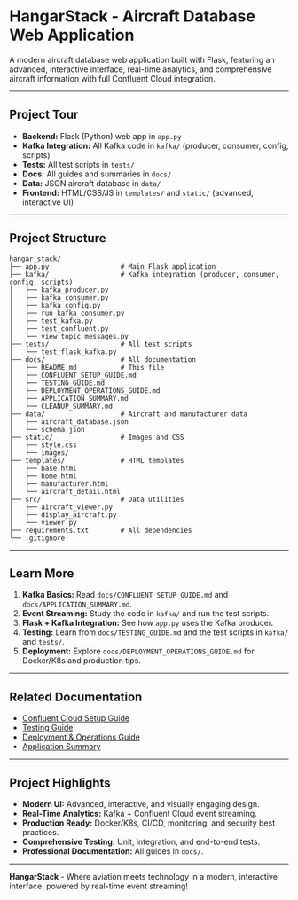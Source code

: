 # HangarStack - Aircraft Database Web Application

A modern aircraft database web application built with Flask, featuring an advanced, interactive interface, real-time analytics, and comprehensive aircraft information with full Confluent Cloud integration.

---

## Project Tour

- **Backend:** Flask (Python) web app in `app.py`
- **Kafka Integration:** All Kafka code in `kafka/` (producer, consumer, config, scripts)
- **Tests:** All test scripts in `tests/`
- **Docs:** All guides and summaries in `docs/`
- **Data:** JSON aircraft database in `data/`
- **Frontend:** HTML/CSS/JS in `templates/` and `static/` (advanced, interactive UI)

---

## Project Structure

```
hangar_stack/
├── app.py                  # Main Flask application
├── kafka/                  # Kafka integration (producer, consumer, config, scripts)
│   ├── kafka_producer.py
│   ├── kafka_consumer.py
│   ├── kafka_config.py
│   ├── run_kafka_consumer.py
│   ├── test_kafka.py
│   ├── test_confluent.py
│   └── view_topic_messages.py
├── tests/                  # All test scripts
│   └── test_flask_kafka.py
├── docs/                   # All documentation
│   ├── README.md           # This file
│   ├── CONFLUENT_SETUP_GUIDE.md
│   ├── TESTING_GUIDE.md
│   ├── DEPLOYMENT_OPERATIONS_GUIDE.md
│   ├── APPLICATION_SUMMARY.md
│   └── CLEANUP_SUMMARY.md
├── data/                   # Aircraft and manufacturer data
│   ├── aircraft_database.json
│   └── schema.json
├── static/                 # Images and CSS
│   ├── style.css
│   └── images/
├── templates/              # HTML templates
│   ├── base.html
│   ├── home.html
│   ├── manufacturer.html
│   └── aircraft_detail.html
├── src/                    # Data utilities
│   ├── aircraft_viewer.py
│   ├── display_aircraft.py
│   └── viewer.py
├── requirements.txt        # All dependencies
└── .gitignore
```

---

## Learn More

1. **Kafka Basics:** Read `docs/CONFLUENT_SETUP_GUIDE.md` and `docs/APPLICATION_SUMMARY.md`.
2. **Event Streaming:** Study the code in `kafka/` and run the test scripts.
3. **Flask + Kafka Integration:** See how `app.py` uses the Kafka producer.
4. **Testing:** Learn from `docs/TESTING_GUIDE.md` and the test scripts in `kafka/` and `tests/`.
5. **Deployment:** Explore `docs/DEPLOYMENT_OPERATIONS_GUIDE.md` for Docker/K8s and production tips.

---

## Related Documentation

- [Confluent Cloud Setup Guide](hangar_stack/docs/CONFLUENT_SETUP_GUIDE.md)
- [Testing Guide](hangar_stack/docs/TESTING_GUIDE.md)
- [Deployment & Operations Guide](hangar_stack/docs/DEPLOYMENT_OPERATIONS_GUIDE.md)
- [Application Summary](hangar_stack/docs/APPLICATION_SUMMARY.md)

---

## Project Highlights

- **Modern UI:** Advanced, interactive, and visually engaging design.
- **Real-Time Analytics:** Kafka + Confluent Cloud event streaming.
- **Production Ready:** Docker/K8s, CI/CD, monitoring, and security best practices.
- **Comprehensive Testing:** Unit, integration, and end-to-end tests.
- **Professional Documentation:** All guides in `docs/`.

---

**HangarStack** - Where aviation meets technology in a modern, interactive interface, powered by real-time event streaming! 